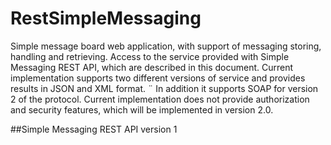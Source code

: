 RestSimpleMessaging
===================

Simple message board web application, with support of messaging storing, handling and retrieving. Access to the service provided with Simple Messaging REST  API, which are described in this document. Current implementation supports two different versions of service and provides results in JSON and XML format. ¨
In addition it supports SOAP for version 2 of the protocol. 
Current implementation does not provide authorization and security features, which will be implemented in version 2.0.

##Simple Messaging REST API  version 1
